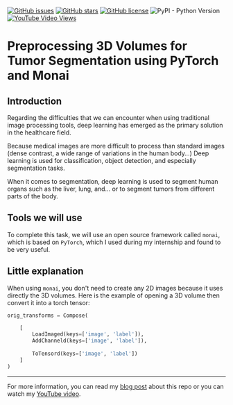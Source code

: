 [![GitHub issues](https://img.shields.io/github/issues/amine0110/preporcess-volume-medical-imaging)](https://github.com/amine0110/preporcess-volume-medical-imaging/issues) [![GitHub stars](https://img.shields.io/github/stars/amine0110/preporcess-volume-medical-imaging)](https://github.com/amine0110/preporcess-volume-medical-imaging/stargazers) [![GitHub license](https://img.shields.io/github/license/amine0110/preporcess-volume-medical-imaging)](https://github.com/amine0110/preporcess-volume-medical-imaging) ![PyPI - Python Version](https://img.shields.io/pypi/pyversions/torch) [![YouTube Video Views](https://img.shields.io/youtube/views/83FLt4fPNGs?style=social)](https://www.youtube.com/watch?v=83FLt4fPNGs&t=2s)
# Preprocessing 3D Volumes for Tumor Segmentation using PyTorch and Monai

## Introduction 
Regarding the difficulties that we can encounter when using traditional image processing tools, deep learning has emerged as the primary solution in the healthcare field.

Because medical images are more difficult to process than standard images (dense contrast, a wide range of variations in the human body…) Deep learning is used for classification, object detection, and especially segmentation tasks.

When it comes to segmentation, deep learning is used to segment human organs such as the liver, lung, and… or to segment tumors from different parts of the body.

## Tools we will use
To complete this task, we will use an open source framework called `monai`, which is based on `PyTorch`, which I used during my internship and found to be very useful.

## Little explanation
When using `monai`, you don't need to create any 2D images because it uses directly the 3D volumes. Here is the example of opening a 3D volume then convert it into a torch tensor:

```Python
orig_transforms = Compose(

    [
        LoadImaged(keys=['image', 'label']),
        AddChanneld(keys=['image', 'label']),
        
        ToTensord(keys=['image', 'label'])
    ]
)
```

-----------------------------------------------------------

For more information, you can read my [blog post](https://pycad.co/preprocessing-3d-volumes-for-tumor-segmentation-using-monai-and-pytorch/) about this repo or you can watch my [YouTube video](https://youtu.be/83FLt4fPNGs).


